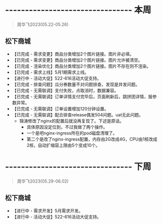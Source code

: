 # -------------------------------- 本周
> 周华飞2023(05.22-05.26)
## 松下商城
* 【已完成 - 需求变更】商品分类增加2个图片链接。图片非必填。
* 【已完成 - 需求变更】商品分类增加2个图片链接。图片允许被清空。
* 【已完成 - 渲染优化】商品分类增加2个图片链接。图片不存在则不渲染。
* 【已完成 - 需求上线】5月1期需求上线。
* 【进行中 - 活动大促】522-616活动大促支持。
* 【已完成 - 排查问题】瓜分券数量不对问题排查，发现是并发问题。
* 【已完成 - 无需联调】支付失败，点取消时，数据兼容。
* 【已完成 - 无需联调】订单详情支付完毕后，页面刷新后，跳拼团详情，报参数异常。
* 【已完成 - 无需联调】订单设置增加120分钟设置。
* 【已完成 - 无需联调】配合排查release偶发504问题。uat无此问题。
  - 锦涛修改了nginx的配置后就没再复现了。下述是原话。
    - 具体原因没定位到，不过我做了两个操作。
    - 一个是吧nginx-ingress所在的pod磁盘清理了。
    - 第二个是改了nginx-ingress配置，内存由2G改成4G，CPU由1核改成2核，自动扩缩容上限由5个变成10个。

# -------------------------------- 下周
> 周华飞2023(05.29-06.02)
## 松下商城
* 【进行中 - 需求开发】5月需求开发。
* 【进行中 - 活动大促】522-616活动大促支持。
